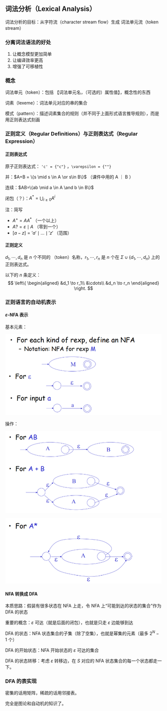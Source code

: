 ## 词法分析（Lexical Analysis）

词法分析的目标：从字符流（character stream flow）生成 词法单元流（token stream）

### 分离词法语法的好处

1. 让概念模型更加简单
2. 让编译效率更高
3. 增强了可移植性

### 概念

词法单元（token）：包括 【词法单元名，（可选的）属性值】，概念性的东西

词素（lexeme）：词法单元对应的串的集合

模式（pattern）：描述词素集合的规则（并不同于上面形式语言推导规则），而是用正则表达式刻画

### 正则定义（Regular Definitions）与正则表达式（Regular Expression）

#### 正则表达式

原子正则表达式： `'c' = {"c"}` ，`\varepsilon = {""}`

并：$A+B = \{s \mid s \in A \or s\in B\}$ （课件中用的 A ｜ B ）

连续：$AB=\{ab \mid a \in A \and b \in B\}$

闭包（？）：$A^* = \bigcup_{i\geq 0} A^i$ 

注：简写 

+ $A^+ = AA^*$ （一个以上） 
+ $A? = \varepsilon \mid A$ （零到一个）
+  $[a-z]='a'\mid  ... \mid 'z'$ （范围）

#### 正则定义

$d_1,\cdots,d_n$ 是 $n$ 个不同的 （token）名称，$r_1, \cdots, r_n$ 是 $n$ 个在 $\Sigma \cup \{d_1,\cdots,d_n\}$ 上的正则表达式。

以下的 $n$ 条定义：
$$
\left\{
\begin{aligned}
&d_1 \to r_1\\
&\cdots\\
&d_n \to r_n
\end{aligned}
\right.
$$

### 正则语言的自动机表示

#### $\varepsilon$-NFA 表示

基本元素：

![image-20211224002526970](image-20211224002526970.png)

操作：

![image-20211224002603208](image-20211224002603208.png)

![image-20211224002658203](image-20211224002658203.png)

#### NFA 转换成 DFA

本质思路：假装有很多状态在 NFA 上走，令 NFA 上“可能到达的状态的集合”作为 DFA 的状态

重要的概念：$\varepsilon$ 可达（就是后面的闭包），也就是只走 $\varepsilon$ 边能够到达

DFA 的状态：NFA 状态集合的子集（除了空集），也就是幂集的元素（最多 $2^N-1$ 个）

DFA 的开始状态：NFA 开始状态的 $\varepsilon$ 可达的集合

DFA 的状态转移：考虑 $\varepsilon$ 转移边，在 $S$ 对应的 NFA 状态集合的每一个状态都走一下。

### DFA 的表实现

密集的话用矩阵，稀疏的话用邻接表。

完全是图论和自动机的知识了。
